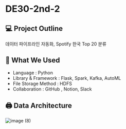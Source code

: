 # DE30-2nd-2

## 💻 Project Outline
데이터 파이프라인 자동화, Spotify 한국 Top 20 분류

## 🚀 What We Used
- Language : Python
- Library & Framework : Flask, Spark, Kafka, AutoML
- File Storage Method : HDFS
- Collaboration : GitHub , Notion, Slack

## 🖨️ Data Architecture
![image (8)](https://github.com/pladata-encore/DE30-2nd-2/assets/163947687/ff2b7ea8-e57f-479a-8286-f72ef3a32848)
